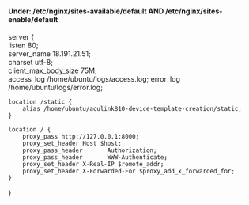 #### Under:  /etc/nginx/sites-available/default AND /etc/nginx/sites-enable/default

server {                                                               
    listen      80;                                                    
    server_name 18.191.21.51;                            
    charset     utf-8;                                                 
    client_max_body_size 75M;                                          
    access_log /home/ubuntu/logs/access.log;
    error_log /home/ubuntu/logs/error.log;          
 
    location /static {                                                 
        alias /home/ubuntu/aculink810-device-template-creation/static;                
    }                                                                  
 
    location / {                                                       
        proxy_pass http://127.0.0.1:8000;                              
        proxy_set_header Host $host;
        proxy_pass_header       Authorization;
        proxy_pass_header       WWW-Authenticate;                                   
        proxy_set_header X-Real-IP $remote_addr;                       
        proxy_set_header X-Forwarded-For $proxy_add_x_forwarded_for;   
    }                                                                  
}
